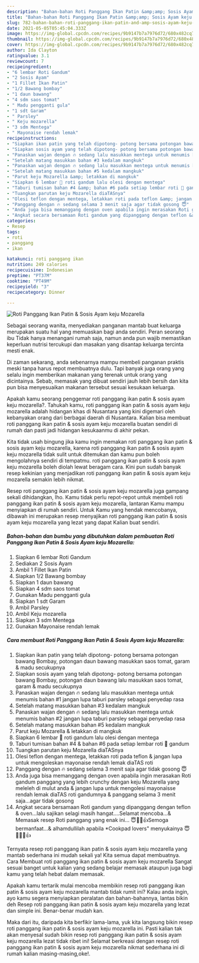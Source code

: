 ```yaml
---
description: "Bahan-bahan Roti Panggang Ikan Patin &amp;amp; Sosis Ayam keju Mozarella yang enak Untuk Jualan"
title: "Bahan-bahan Roti Panggang Ikan Patin &amp;amp; Sosis Ayam keju Mozarella yang enak Untuk Jualan"
slug: 782-bahan-bahan-roti-panggang-ikan-patin-and-amp-sosis-ayam-keju-mozarella-yang-enak-untuk-jualan
date: 2021-05-05T05:45:04.333Z
image: https://img-global.cpcdn.com/recipes/9b9147b7a7976d72/680x482cq70/roti-panggang-ikan-patin-sosis-ayam-keju-mozarella-foto-resep-utama.jpg
thumbnail: https://img-global.cpcdn.com/recipes/9b9147b7a7976d72/680x482cq70/roti-panggang-ikan-patin-sosis-ayam-keju-mozarella-foto-resep-utama.jpg
cover: https://img-global.cpcdn.com/recipes/9b9147b7a7976d72/680x482cq70/roti-panggang-ikan-patin-sosis-ayam-keju-mozarella-foto-resep-utama.jpg
author: Ida Clayton
ratingvalue: 3.1
reviewcount: 7
recipeingredient:
- "6 lembar Roti Gandum"
- "2 Sosis Ayam"
- "1 Fillet Ikan Patin"
- "1/2 Bawang bombay"
- "1 daun bawang"
- "4 sdm saos tomat"
- " Madu pengganti gula"
- "1 sdt Garam"
- " Parsley"
- " Keju mozarella"
- "3 sdm Mentega"
- " Mayonaise rendah lemak"
recipeinstructions:
- "Siapkan ikan patin yang telah dipotong- potong bersama potongan bawang Bombay, potongan daun bawang masukkan saos tomat, garam &amp; madu secukupnya"
- "Siapkan sosis ayam yang telah dipotong- potong bersama potongan bawang Bombay, potongan daun bawang lalu masukkan saos tomat, garam &amp; madu secukupnya"
- "Panaskan wajan dengan 🔥 sedang lalu masukkan mentega untuk menumis bahan #1 jangan lupa taburi parsley sebagai penyedap rasa"
- "Setelah matang masukkan bahan #3 kedalam mangkuk"
- "Panaskan wajan dengan 🔥 sedang lalu masukkan mentega untuk menumis bahan #2 jangan lupa taburi parsley sebagai penyedap rasa"
- "Setelah matang masukkan bahan #5 kedalam mangkuk"
- "Parut keju Mozarella &amp; letakkan di mangkuk"
- "Siapkan 6 lembar 🍞 roti gandum lalu olesi dengan mentega"
- "Taburi tumisan bahan #4 &amp; bahan #6 pada setiap lembar roti 🍞 gandum"
- "Tuangkan parutan keju Mozarella diaTASnya"
- "Olesi teflon dengan mentega, letakkan roti pada teflon &amp; jangan lupa untuk mengoleskan mayonaise rendah lemak diaTAS roti"
- "Panggang dengan 🔥 sedang selama 3 menit saja agar tidak gosong 😇"
- "Anda juga bisa memanggang dengan oven apabila ingin merasakan Roti gandum panggang yang lebih crunchy dengan keju Mozarella yang meleleh di mulut anda &amp; jangan lupa untuk mengolesi mayonaisse rendah lemak diaTAS roti gandumnya &amp; panggang selama 3 menit saja...agar tidak gosong"
- "Angkat secara bersamaan Roti gandum yang dipanggang dengan teflon &amp; oven...lalu sajikan selagi masih hangat....Selamat mencoba...&amp; Memasak resep Roti panggang yang enak ini... 😇🙏🏻👍Semoga bermanfaat...&amp; alhamdullilah apabila *Cookpad lovers&#34; menyukainya 😇🙏🏻💚👍"
categories:
- Resep
tags:
- roti
- panggang
- ikan

katakunci: roti panggang ikan 
nutrition: 249 calories
recipecuisine: Indonesian
preptime: "PT37M"
cooktime: "PT49M"
recipeyield: "3"
recipecategory: Dinner

---
```



![Roti Panggang Ikan Patin &amp; Sosis Ayam keju Mozarella](https://img-global.cpcdn.com/recipes/9b9147b7a7976d72/680x482cq70/roti-panggang-ikan-patin-sosis-ayam-keju-mozarella-foto-resep-utama.jpg)

Sebagai seorang wanita, menyediakan panganan mantab buat keluarga merupakan suatu hal yang memuaskan bagi anda sendiri. Peran seorang ibu Tidak hanya menangani rumah saja, namun anda pun wajib memastikan keperluan nutrisi tercukupi dan masakan yang disantap keluarga tercinta mesti enak.

Di zaman  sekarang, anda sebenarnya mampu membeli panganan praktis meski tanpa harus repot membuatnya dulu. Tapi banyak juga orang yang selalu ingin memberikan makanan yang terenak untuk orang yang dicintainya. Sebab, memasak yang dibuat sendiri jauh lebih bersih dan kita pun bisa menyesuaikan makanan tersebut sesuai kesukaan keluarga. 



Apakah kamu seorang penggemar roti panggang ikan patin &amp; sosis ayam keju mozarella?. Tahukah kamu, roti panggang ikan patin &amp; sosis ayam keju mozarella adalah hidangan khas di Nusantara yang kini digemari oleh kebanyakan orang dari berbagai daerah di Nusantara. Kalian bisa membuat roti panggang ikan patin &amp; sosis ayam keju mozarella buatan sendiri di rumah dan pasti jadi hidangan kesukaanmu di akhir pekan.

Kita tidak usah bingung jika kamu ingin memakan roti panggang ikan patin &amp; sosis ayam keju mozarella, karena roti panggang ikan patin &amp; sosis ayam keju mozarella tidak sulit untuk ditemukan dan kamu pun boleh mengolahnya sendiri di tempatmu. roti panggang ikan patin &amp; sosis ayam keju mozarella boleh diolah lewat beragam cara. Kini pun sudah banyak resep kekinian yang menjadikan roti panggang ikan patin &amp; sosis ayam keju mozarella semakin lebih nikmat.

Resep roti panggang ikan patin &amp; sosis ayam keju mozarella juga gampang sekali dihidangkan, lho. Kamu tidak perlu repot-repot untuk membeli roti panggang ikan patin &amp; sosis ayam keju mozarella, lantaran Kamu mampu menyiapkan di rumah sendiri. Untuk Kamu yang hendak mencobanya, dibawah ini merupakan resep menyajikan roti panggang ikan patin &amp; sosis ayam keju mozarella yang lezat yang dapat Kalian buat sendiri.

<!--inarticleads1-->

##### Bahan-bahan dan bumbu yang dibutuhkan dalam pembuatan Roti Panggang Ikan Patin &amp; Sosis Ayam keju Mozarella:

1. Siapkan 6 lembar Roti Gandum
1. Sediakan 2 Sosis Ayam
1. Ambil 1 Fillet Ikan Patin
1. Siapkan 1/2 Bawang bombay
1. Siapkan 1 daun bawang
1. Siapkan 4 sdm saos tomat
1. Gunakan  Madu pengganti gula
1. Siapkan 1 sdt Garam
1. Ambil  Parsley
1. Ambil  Keju mozarella
1. Siapkan 3 sdm Mentega
1. Gunakan  Mayonaise rendah lemak




<!--inarticleads2-->

##### Cara membuat Roti Panggang Ikan Patin &amp; Sosis Ayam keju Mozarella:

1. Siapkan ikan patin yang telah dipotong- potong bersama potongan bawang Bombay, potongan daun bawang masukkan saos tomat, garam &amp; madu secukupnya
1. Siapkan sosis ayam yang telah dipotong- potong bersama potongan bawang Bombay, potongan daun bawang lalu masukkan saos tomat, garam &amp; madu secukupnya
1. Panaskan wajan dengan 🔥 sedang lalu masukkan mentega untuk menumis bahan #1 jangan lupa taburi parsley sebagai penyedap rasa
1. Setelah matang masukkan bahan #3 kedalam mangkuk
1. Panaskan wajan dengan 🔥 sedang lalu masukkan mentega untuk menumis bahan #2 jangan lupa taburi parsley sebagai penyedap rasa
1. Setelah matang masukkan bahan #5 kedalam mangkuk
1. Parut keju Mozarella &amp; letakkan di mangkuk
1. Siapkan 6 lembar 🍞 roti gandum lalu olesi dengan mentega
1. Taburi tumisan bahan #4 &amp; bahan #6 pada setiap lembar roti 🍞 gandum
1. Tuangkan parutan keju Mozarella diaTASnya
1. Olesi teflon dengan mentega, letakkan roti pada teflon &amp; jangan lupa untuk mengoleskan mayonaise rendah lemak diaTAS roti
1. Panggang dengan 🔥 sedang selama 3 menit saja agar tidak gosong 😇
1. Anda juga bisa memanggang dengan oven apabila ingin merasakan Roti gandum panggang yang lebih crunchy dengan keju Mozarella yang meleleh di mulut anda &amp; jangan lupa untuk mengolesi mayonaisse rendah lemak diaTAS roti gandumnya &amp; panggang selama 3 menit saja...agar tidak gosong
1. Angkat secara bersamaan Roti gandum yang dipanggang dengan teflon &amp; oven...lalu sajikan selagi masih hangat....Selamat mencoba...&amp; Memasak resep Roti panggang yang enak ini... 😇🙏🏻👍Semoga bermanfaat...&amp; alhamdullilah apabila *Cookpad lovers&#34; menyukainya 😇🙏🏻💚👍




Ternyata resep roti panggang ikan patin &amp; sosis ayam keju mozarella yang mantab sederhana ini mudah sekali ya! Kita semua dapat membuatnya. Cara Membuat roti panggang ikan patin &amp; sosis ayam keju mozarella Sangat sesuai banget untuk kalian yang sedang belajar memasak ataupun juga bagi kamu yang telah hebat dalam memasak.

Apakah kamu tertarik mulai mencoba membikin resep roti panggang ikan patin &amp; sosis ayam keju mozarella mantab tidak rumit ini? Kalau anda ingin, ayo kamu segera menyiapkan peralatan dan bahan-bahannya, lantas bikin deh Resep roti panggang ikan patin &amp; sosis ayam keju mozarella yang lezat dan simple ini. Benar-benar mudah kan. 

Maka dari itu, daripada kita berfikir lama-lama, yuk kita langsung bikin resep roti panggang ikan patin &amp; sosis ayam keju mozarella ini. Pasti kalian tak akan menyesal sudah bikin resep roti panggang ikan patin &amp; sosis ayam keju mozarella lezat tidak ribet ini! Selamat berkreasi dengan resep roti panggang ikan patin &amp; sosis ayam keju mozarella nikmat sederhana ini di rumah kalian masing-masing,oke!.

